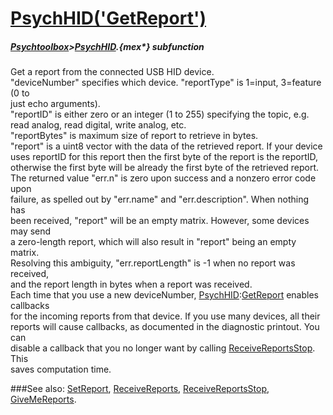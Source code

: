 # [PsychHID('GetReport')](PsychHID-GetReport) 
##### [Psychtoolbox](Psychtoolbox)>[PsychHID](PsychHID).{mex*} subfunction


Get a report from the connected USB HID device.  
"deviceNumber" specifies which device. "reportType" is 1=input, 3=feature (0 to  
just echo arguments).  
"reportID" is either zero or an integer (1 to 255) specifying the topic, e.g.  
read analog, read digital, write analog, etc.  
"reportBytes" is maximum size of report to retrieve in bytes.  
"report" is a uint8 vector with the data of the retrieved report. If your device  
uses reportID for this report then the first byte of the report is the reportID,  
otherwise the first byte will be already the first byte of the retrieved report.  
The returned value "err.n" is zero upon success and a nonzero error code upon  
failure, as spelled out by "err.name" and "err.description". When nothing has  
been received, "report" will be an empty matrix. However, some devices may send  
a zero-length report, which will also result in "report" being an empty matrix.  
Resolving this ambiguity, "err.reportLength" is -1 when no report was received,  
and the report length in bytes when a report was received.  
 Each time that you use a new deviceNumber, [PsychHID](PsychHID):[GetReport](GetReport) enables callbacks  
for the incoming reports from that device. If you use many devices, all their  
reports will cause callbacks, as documented in the diagnostic printout. You can  
disable a callback that you no longer want by calling [ReceiveReportsStop](ReceiveReportsStop). This  
saves computation time.   


###See also:
[SetReport](PsychHID-SetReport), [ReceiveReports](PsychHID-ReceiveReports), [ReceiveReportsStop](PsychHID-ReceiveReportsStop), [GiveMeReports](PsychHID-GiveMeReports).
